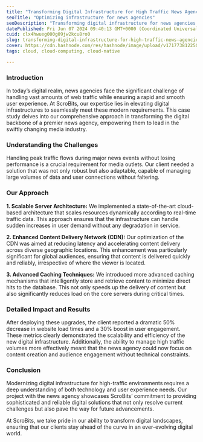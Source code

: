 ```yaml
---
title: "Transforming Digital Infrastructure for High Traffic News Agencies"
seoTitle: "Optimizing infrastructure for news agencies"
seoDescription: "Transforming digital infrastructure for news agencies to handle high traffic efficiently with scalable solutions and advanced technologies"
datePublished: Fri Jun 07 2024 09:40:13 GMT+0000 (Coordinated Universal Time)
cuid: clx4hwueg000g09jw2kcu8ro0
slug: transforming-digital-infrastructure-for-high-traffic-news-agencies
cover: https://cdn.hashnode.com/res/hashnode/image/upload/v1717738122504/261bfcc9-c6b1-4e70-97d8-a5bb77f5d912.png
tags: cloud, cloud-computing, cloud-native

---
```


### Introduction

In today’s digital realm, news agencies face the significant challenge of handling vast amounts of web traffic while ensuring a rapid and smooth user experience. At ScroBits, our expertise lies in elevating digital infrastructures to seamlessly meet these modern requirements. This case study delves into our comprehensive approach in transforming the digital backbone of a premier news agency, empowering them to lead in the swiftly changing media industry.

### Understanding the Challenges

Handling peak traffic flows during major news events without losing performance is a crucial requirement for media outlets. Our client needed a solution that was not only robust but also adaptable, capable of managing large volumes of data and user connections without faltering.

### Our Approach

**1\. Scalable Server Architecture:** We implemented a state-of-the-art cloud-based architecture that scales resources dynamically according to real-time traffic data. This approach ensures that the infrastructure can handle sudden increases in user demand without any degradation in service.

**2\. Enhanced Content Delivery Network (CDN):** Our optimization of the CDN was aimed at reducing latency and accelerating content delivery across diverse geographic locations. This enhancement was particularly significant for global audiences, ensuring that content is delivered quickly and reliably, irrespective of where the viewer is located.

**3\. Advanced Caching Techniques:** We introduced more advanced caching mechanisms that intelligently store and retrieve content to minimize direct hits to the database. This not only speeds up the delivery of content but also significantly reduces load on the core servers during critical times.

### Detailed Impact and Results

After deploying these upgrades, the client reported a dramatic 50% decrease in website load times and a 30% boost in user engagement. These metrics clearly demonstrated the scalability and efficiency of the new digital infrastructure. Additionally, the ability to manage high traffic volumes more effectively meant that the news agency could now focus on content creation and audience engagement without technical constraints.

### Conclusion

Modernizing digital infrastructure for high-traffic environments requires a deep understanding of both technology and user experience needs. Our project with the news agency showcases ScroBits’ commitment to providing sophisticated and reliable digital solutions that not only resolve current challenges but also pave the way for future advancements.

At ScroBits, we take pride in our ability to transform digital landscapes, ensuring that our clients stay ahead of the curve in an ever-evolving digital world.